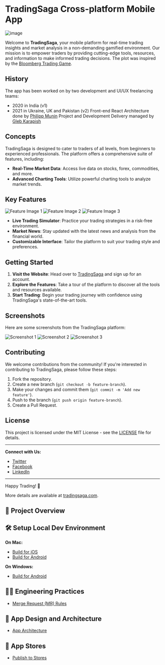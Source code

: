 # TradingSaga Cross-platform Mobile App

![image](https://github.com/user-attachments/assets/bf206a63-da9d-49f3-bf7d-e3d7b348a527)

Welcome to **TradingSaga**, your mobile platform for real-time trading insights and market analysis in a non-demanding gamified environment. Our mission is to empower traders by providing cutting-edge tools, resources, and information to make informed trading decisions. The plot was inspired by the [Bloomberg Trading Game](https://www.bloomberg.com/features/2015-stock-chart-trading-game/).

## History

The app has been worked on by two development and UI/UX freelancing teams: 
- 2020 in India (v1)
- 2021 in Ukraine, UK and Pakistan (v2)
Front-end React Architecture done by [Philipp Munin](https://www.linkedin.com/in/pmunin) 
Project and Development Delivery managed by [Gleb Karapish](https://www.linkedin.com/in/karapish)

## Concepts

TradingSaga is designed to cater to traders of all levels, from beginners to experienced professionals. The platform offers a comprehensive suite of features, including:

- **Real-Time Market Data**: Access live data on stocks, forex, commodities, and more.
- **Advanced Charting Tools**: Utilize powerful charting tools to analyze market trends.

## Key Features

![Feature Image 1](link_to_image1)
![Feature Image 2](link_to_image2)
![Feature Image 3](link_to_image3)

- **Live Trading Simulator**: Practice your trading strategies in a risk-free environment.
- **Market News**: Stay updated with the latest news and analysis from the financial world.
- **Customizable Interface**: Tailor the platform to suit your trading style and preferences.

## Getting Started

1. **Visit the Website**: Head over to [TradingSaga](https://tradingsaga.com/) and sign up for an account.
2. **Explore the Features**: Take a tour of the platform to discover all the tools and resources available.
3. **Start Trading**: Begin your trading journey with confidence using TradingSaga's state-of-the-art tools.

## Screenshots

Here are some screenshots from the TradingSaga platform:

![Screenshot 1](link_to_screenshot1)
![Screenshot 2](link_to_screenshot2)
![Screenshot 3](link_to_screenshot3)

## Contributing

We welcome contributions from the community! If you're interested in contributing to TradingSaga, please follow these steps:

1. Fork the repository.
2. Create a new branch (`git checkout -b feature-branch`).
3. Make your changes and commit them (`git commit -m 'Add new feature'`).
4. Push to the branch (`git push origin feature-branch`).
5. Create a Pull Request.

## License

This project is licensed under the MIT License - see the [LICENSE](LICENSE) file for details.

---

**Connect with Us:**

- [Twitter](https://twitter.com/tradingsaga)
- [Facebook](https://facebook.com/tradingsaga)
- [LinkedIn](https://linkedin.com/company/tradingsaga)

---

Happy Trading! 🚀




More details are available at [tradingsaga.com](https://tradingsaga.com).

## 🚀 Project Overview


## 🛠️ Setup Local Dev Environment

**On Mac:**
  - [Build for iOS](docs/LOCAL-SETUP-MAC-XCODE.md)
  - [Build for Android](docs/LOCAL-SETUP-MAC-ANDROID.md)

**On Windows:**
  - [Build for Android](docs/LOCAL-SETUP-WIN-ANDROID.md)

## 🧑‍💻 Engineering Practices
- [Merge Request (MR) Rules](docs/MERGE-REQUEST.md)

## 📐 App Design and Architecture
- [App Architecture](docs/APP-ARCHITECTURE.md)

## 🛒 App Stores
- [Publish to Stores](docs/PUBLISH-STORE.md)
